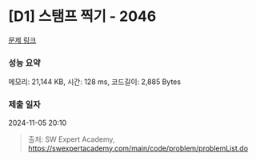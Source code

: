 # [D1] 스탬프 찍기 - 2046 

[문제 링크](https://swexpertacademy.com/main/code/problem/problemDetail.do?contestProbId=AV5QKdT6AyYDFAUq) 

### 성능 요약

메모리: 21,144 KB, 시간: 128 ms, 코드길이: 2,885 Bytes

### 제출 일자

2024-11-05 20:10



> 출처: SW Expert Academy, https://swexpertacademy.com/main/code/problem/problemList.do